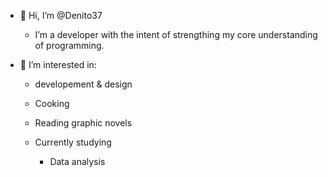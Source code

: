 - 🫡 Hi, I’m @Denito37
  - I’m a developer with the intent of strengthing my core understanding of programming. 

- 💍 I’m interested in:
  - developement & design
  - Cooking
  - Reading graphic novels
 
  - Currently studying
       - Data analysis


<!---
Denito37/Denito37 is a ✨ special ✨ repository because its `README.md` (this file) appears on your GitHub profile.
You can click the Preview link to take a look at your changes.
--->
